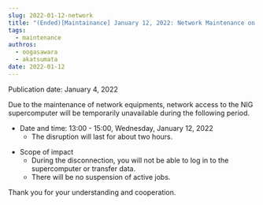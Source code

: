 ```yaml
---
slug: 2022-01-12-network
title: "(Ended)[Maintainance] January 12, 2022: Network Maintenance on Wednesday, January 12, 2022"
tags:
  - maintenance
authros:
  - oogasawara
  - akatsumata
date: 2022-01-12
---
```


Publication date: January 4, 2022

Due to the maintenance of network equipments, network access to the NIG supercomputer will be temporarily unavailable during the following period.


<ul>
    <li>Date and time: 13:00 - 15:00, Wednesday, January 12, 2022
     <ul>
      <li>The disruption will last for about two hours.</li>
    </ul>
    </li>
</ul>

<ul>
    <li>Scope of impact
        <ul>
        <li>During the disconnection, you will not be able to log in to the supercomputer or transfer data.</li>
        <li>There will be no suspension of active jobs.</li>
        </ul>
    </li>
</ul>

Thank you for your understanding and cooperation.
